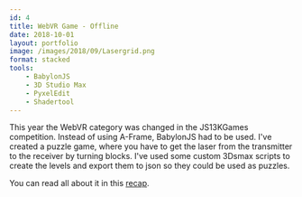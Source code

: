 ```yaml
---
id: 4
title: WebVR Game - Offline
date: 2018-10-01
layout: portfolio
image: /images/2018/09/Lasergrid.png
format: stacked
tools: 
    - BabylonJS
    - 3D Studio Max
    - PyxelEdit
    - Shadertool
---
```


This year the WebVR category was changed in the JS13KGames competition. Instead of using A-Frame, BabylonJS had to be used. I've created a puzzle game, where you have to get the laser from the transmitter to the receiver by turning blocks. I've used some custom 3Dsmax scripts to create the levels and export them to json so they could be used as puzzles.

You can read all about it in this [recap](/post/2018-09-18-js13kgames-2018-postmortem/).